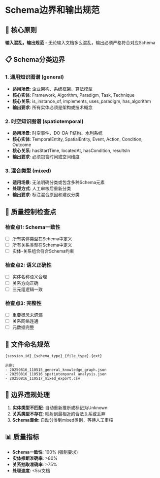 # Schema边界和输出规范

## 🎯 核心原则
**输入混乱，输出规范** - 无论输入文档多么混乱，输出必须严格符合对应Schema

## 📋 Schema分类边界

### 1. 通用知识图谱 (general)
- **适用场景**: 企业架构、系统框架、算法模型
- **核心实体**: Framework, Algorithm, Paradigm, Task, Technique
- **核心关系**: is_instance_of, implements, uses_paradigm, has_algorithm
- **输出要求**: 所有实体必须是架构或技术概念

### 2. 时空知识图谱 (spatiotemporal)  
- **适用场景**: 时空事件、DO-DA-F结构、水利系统
- **核心实体**: TemporalEntity, SpatialEntity, Event, Action, Condition, Outcome
- **核心关系**: hasStartTime, locatedAt, hasCondition, resultsIn
- **输出要求**: 必须包含时间或空间维度

### 3. 混合类型 (mixed)
- **适用场景**: 无法明确分类或包含多种Schema元素
- **处理方式**: 人工审核后重新分类
- **输出要求**: 标注混合原因和建议分类

## 🔧 质量控制检查点

### 检查点1: Schema一致性
- [ ] 所有实体类型在Schema中定义
- [ ] 所有关系类型在Schema中定义  
- [ ] 实体-关系组合符合Schema约束

### 检查点2: 语义正确性
- [ ] 实体名称语义合理
- [ ] 关系方向正确
- [ ] 三元组逻辑一致

### 检查点3: 完整性
- [ ] 重要概念未遗漏
- [ ] 关系网络连通
- [ ] 元数据完整

## 📁 文件命名规范

```
{session_id}_{schema_type}_{file_type}.{ext}

示例:
- 20250816_110515_general_knowledge_graph.json
- 20250816_110516_spatiotemporal_analysis.json
- 20250816_110517_mixed_export.csv
```

## 🚨 边界违规处理

1. **实体类型不匹配**: 自动重新推断或标记为Unknown
2. **关系类型不存在**: 映射到最相近的合法关系或丢弃
3. **Schema混合**: 自动分类到mixed类别，等待人工审核

## 📊 质量指标

- **Schema一致性**: 100% (强制要求)
- **实体推断准确率**: >80%
- **关系抽取准确率**: >75%
- **处理速度**: <5s/文档
